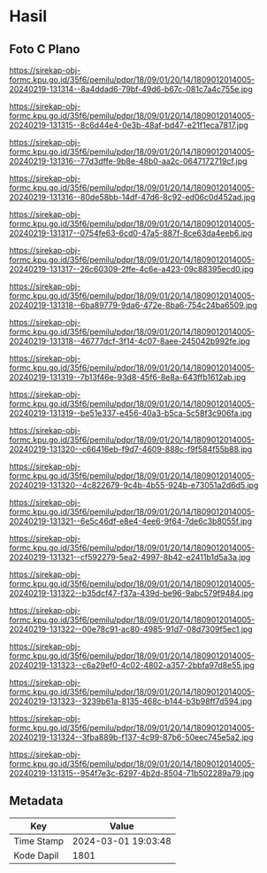# Hasil

## Foto C Plano

https://sirekap-obj-formc.kpu.go.id/35f6/pemilu/pdpr/18/09/01/20/14/1809012014005-20240219-131314--8a4ddad6-79bf-49d6-b67c-081c7a4c755e.jpg

https://sirekap-obj-formc.kpu.go.id/35f6/pemilu/pdpr/18/09/01/20/14/1809012014005-20240219-131315--8c6d44e4-0e3b-48af-bd47-e21f1eca7817.jpg

https://sirekap-obj-formc.kpu.go.id/35f6/pemilu/pdpr/18/09/01/20/14/1809012014005-20240219-131316--77d3dffe-9b8e-48b0-aa2c-0647172719cf.jpg

https://sirekap-obj-formc.kpu.go.id/35f6/pemilu/pdpr/18/09/01/20/14/1809012014005-20240219-131316--80de58bb-14df-47d6-8c92-ed06c0d452ad.jpg

https://sirekap-obj-formc.kpu.go.id/35f6/pemilu/pdpr/18/09/01/20/14/1809012014005-20240219-131317--0754fe63-6cd0-47a5-887f-8ce63da4eeb6.jpg

https://sirekap-obj-formc.kpu.go.id/35f6/pemilu/pdpr/18/09/01/20/14/1809012014005-20240219-131317--26c60309-2ffe-4c6e-a423-09c88395ecd0.jpg

https://sirekap-obj-formc.kpu.go.id/35f6/pemilu/pdpr/18/09/01/20/14/1809012014005-20240219-131318--6ba89779-9da6-472e-8ba6-754c24ba6509.jpg

https://sirekap-obj-formc.kpu.go.id/35f6/pemilu/pdpr/18/09/01/20/14/1809012014005-20240219-131318--46777dcf-3f14-4c07-8aee-245042b992fe.jpg

https://sirekap-obj-formc.kpu.go.id/35f6/pemilu/pdpr/18/09/01/20/14/1809012014005-20240219-131319--7b13f46e-93d8-45f6-8e8a-643ffb1612ab.jpg

https://sirekap-obj-formc.kpu.go.id/35f6/pemilu/pdpr/18/09/01/20/14/1809012014005-20240219-131319--be51e337-e456-40a3-b5ca-5c58f3c906fa.jpg

https://sirekap-obj-formc.kpu.go.id/35f6/pemilu/pdpr/18/09/01/20/14/1809012014005-20240219-131320--c66416eb-f9d7-4609-888c-f9f584f55b88.jpg

https://sirekap-obj-formc.kpu.go.id/35f6/pemilu/pdpr/18/09/01/20/14/1809012014005-20240219-131320--4c822679-9c4b-4b55-924b-e73051a2d6d5.jpg

https://sirekap-obj-formc.kpu.go.id/35f6/pemilu/pdpr/18/09/01/20/14/1809012014005-20240219-131321--6e5c46df-e8e4-4ee6-9f64-7de6c3b8055f.jpg

https://sirekap-obj-formc.kpu.go.id/35f6/pemilu/pdpr/18/09/01/20/14/1809012014005-20240219-131321--cf592279-5ea2-4997-8b42-e2411b1d5a3a.jpg

https://sirekap-obj-formc.kpu.go.id/35f6/pemilu/pdpr/18/09/01/20/14/1809012014005-20240219-131322--b35dcf47-f37a-439d-be96-9abc579f9484.jpg

https://sirekap-obj-formc.kpu.go.id/35f6/pemilu/pdpr/18/09/01/20/14/1809012014005-20240219-131322--00e78c91-ac80-4985-91d7-08d7309f5ec1.jpg

https://sirekap-obj-formc.kpu.go.id/35f6/pemilu/pdpr/18/09/01/20/14/1809012014005-20240219-131323--c6a29ef0-4c02-4802-a357-2bbfa97d8e55.jpg

https://sirekap-obj-formc.kpu.go.id/35f6/pemilu/pdpr/18/09/01/20/14/1809012014005-20240219-131323--3239b61a-8135-468c-b144-b3b98ff7d594.jpg

https://sirekap-obj-formc.kpu.go.id/35f6/pemilu/pdpr/18/09/01/20/14/1809012014005-20240219-131324--3fba889b-f137-4c99-87b6-50eec745e5a2.jpg

https://sirekap-obj-formc.kpu.go.id/35f6/pemilu/pdpr/18/09/01/20/14/1809012014005-20240219-131315--954f7e3c-6297-4b2d-8504-71b502289a79.jpg


## Metadata

| Key        | Value               |
| ---------- | ------------------- |
| Time Stamp | 2024-03-01 19:03:48 |
| Kode Dapil | 1801                |



